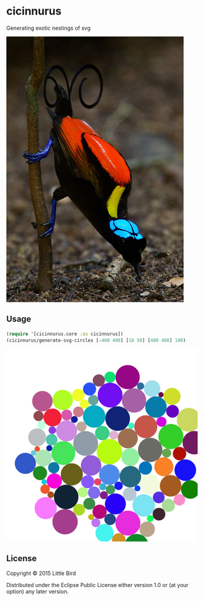 # cicinnurus

Generating exotic nestings of svg

![CICINNURUS](https://github.com/littlebird/cicinnurus/blob/master/resources/public/img/cicinnurus.jpg)

## Usage

```clj
(require '[cicinnurus.core :as cicinnurus])
(cicinnurus/generate-svg-circles [-400 400] [10 50] [400 400] 100)
```

![CIRCLES](https://github.com/littlebird/cicinnurus/blob/master/resources/public/img/circles.svg)

## License

Copyright © 2015 Little Bird

Distributed under the Eclipse Public License either version 1.0 or (at
your option) any later version.
